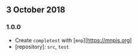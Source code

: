 ## 3 October 2018

### 1.0.0

- Create `completest` with [`mnp`][https://mnpjs.org]
- [repository]: `src`, `test`
